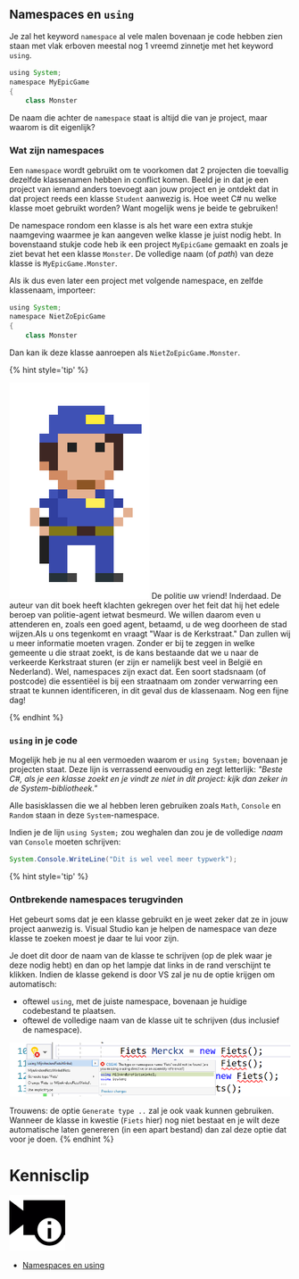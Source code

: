
## Namespaces en ``using``
Je zal het keyword ``namespace`` al vele malen bovenaan je code hebben zien staan met vlak erboven meestal nog 1 vreemd zinnetje met het keyword ``using``.

```java
using System;
namespace MyEpicGame
{
    class Monster
```

De naam die achter de ``namespace`` staat is altijd die van je project, maar waarom is dit eigenlijk?

### Wat zijn namespaces
Een ``namespace`` wordt gebruikt om te voorkomen dat 2 projecten die toevallig dezelfde klassenamen hebben in conflict komen. Beeld je in dat je een project van iemand anders toevoegt aan jouw project en je ontdekt dat in dat project reeds een klasse ``Student`` aanwezig is. Hoe weet C# nu welke klasse moet gebruikt worden? Want mogelijk wens je beide te gebruiken!

De namespace rondom een klasse is als het ware een extra stukje naamgeving waarmee je kan aangeven welke klasse je juist nodig hebt. In bovenstaand stukje code heb ik een project ``MyEpicGame`` gemaakt en zoals je ziet bevat het een klasse ``Monster``. De volledige naam (of *path*) van deze klasse is ``MyEpicGame.Monster``. 

Als ik dus even later een project met volgende namespace, en zelfde klassenaam, importeer:

```java
using System;
namespace NietZoEpicGame
{
    class Monster
```
Dan kan ik deze klasse aanroepen als ``NietZoEpicGame.Monster``.

<!---NOBOOKSTART--->
{% hint style='tip' %}
<!---NOBOOKEND--->
<!---{aside}--->
<!--- {float:right, width:50%} --->
![](../assets/gotopolice.png)
De politie uw vriend! Inderdaad. De auteur van dit boek heeft klachten gekregen over het feit dat hij het edele beroep van politie-agent ietwat besmeurd. We willen daarom even u attenderen en, zoals een goed agent, betaamd, u de weg doorheen de stad wijzen.Als u ons  tegenkomt en vraagt "Waar is de Kerkstraat." Dan zullen wij u meer informatie moeten vragen. Zonder er bij te zeggen in welke gemeente u die straat zoekt, is de kans bestaande dat we u naar de verkeerde Kerkstraat sturen (er zijn er namelijk best veel in België en Nederland). Wel, namespaces zijn exact dat. Een soort stadsnaam (of postcode) die essentiëel is bij een straatnaam om zonder verwarring een straat te kunnen identificeren, in dit geval dus de klassenaam. Nog een fijne dag!
<!---{/aside}--->
<!---NOBOOKSTART--->
{% endhint %}
<!---NOBOOKEND--->

### ``using`` in je code

Mogelijk heb je nu al een vermoeden waarom er ``using System;`` bovenaan je projecten staat. Deze lijn is verrassend eenvoudig en zegt letterlijk: *"Beste C#, als je een klasse zoekt en je vindt ze niet in dit project: kijk dan zeker in de System-bibliotheek."*

Alle basisklassen die we al hebben leren gebruiken zoals ``Math``, ``Console`` en ``Random`` staan in deze ``System``-namespace. 

Indien je de lijn ``using System;`` zou weghalen dan zou je de volledige *naam* van ``Console`` moeten schrijven:

```java
System.Console.WriteLine("Dit is wel veel meer typwerk");
```
{% hint style='tip' %}

### Ontbrekende namespaces terugvinden
Het gebeurt soms dat je een klasse gebruikt en je weet zeker dat ze in jouw project aanwezig is. Visual Studio kan je helpen de namespace van deze klasse te zoeken moest je daar te lui voor zijn.

Je doet dit door de naam van de klasse te schrijven (op de plek waar je deze nodig hebt) en dan op het lampje dat links in de rand verschijnt te klikken. Indien de klasse gekend is door VS zal je nu de optie krijgen om automatisch:
* oftewel  ``using``, met de juiste namespace, bovenaan je huidige codebestand te plaatsen.
* oftewel  de volledige naam van de klasse uit te schrijven (dus inclusief de namespace).


<!--- {width:80%} --->
![Handig toch](../assets/6_klassen/usinghelp.png)

Trouwens: de optie ``Generate type ..`` zal je ook vaak kunnen gebruiken. Wanneer de klasse in kwestie (``Fiets`` hier) nog niet bestaat en je wilt deze automatische laten genereren (in een apart bestand) dan zal deze optie dat voor je doen. 
{% endhint %}


<!---NOBOOKSTART--->
# Kennisclip
![](../assets/infoclip.png)

* [Namespaces en using](https://ap.cloud.panopto.eu/Panopto/Pages/Viewer.aspx?id=2acbe0e2-4850-442c-a002-acb000a923b1)
<!---NOBOOKEND--->


